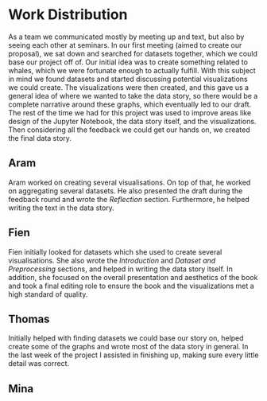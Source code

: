 # Work Distribution

As a team we communicated mostly by meeting up and text, but also by seeing each other at
seminars. In our first meeting (aimed to create our proposal), we sat down and searched for
datasets together, which we could base our project off of. Our initial idea was to create something
related to whales, which we were fortunate enough to actually fulfill. With this subject in mind we
found datasets and started discussing potential visualizations we could create. The visualizations
were then created, and this gave us a general idea of where we wanted to take the data story, so 
there would be a complete narrative around these graphs, which eventually led to our draft. The rest of
the time we had for this project was used to improve areas like design of the Jupyter Notebook, the data story
itself, and the visualizations. Then considering all the feedback we could get our hands on, we created the final data story.

## Aram
Aram worked on creating several visualisations. On top of that, he worked on aggregating several datasets. He also presented the draft during the feedback round and wrote the <i>Reflection</i> section. Furthermore, he helped writing the text in the data story.

## Fien
Fien initially looked for datasets which she used to create several visualisations. She also wrote the <i>Introduction</i> and <i>Dataset and Preprocessing</i> sections, and helped in writing the data story itself. In addition, she focused on the overall presentation and aesthetics of the book and took a final editing role to ensure the book and the visualizations met a high standard of quality.

## Thomas

Initially helped with finding datasets we could base our story on, helped create some of the graphs and wrote most of the data story in general. In the last week of the project I assisted in finishing up, making sure every little detail was correct.

## Mina
